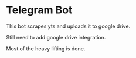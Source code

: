 # Telegram Bot

This bot scrapes yts and uploads it to google drive.


Still need to add google drive integration.

Most of the heavy lifting is done.
